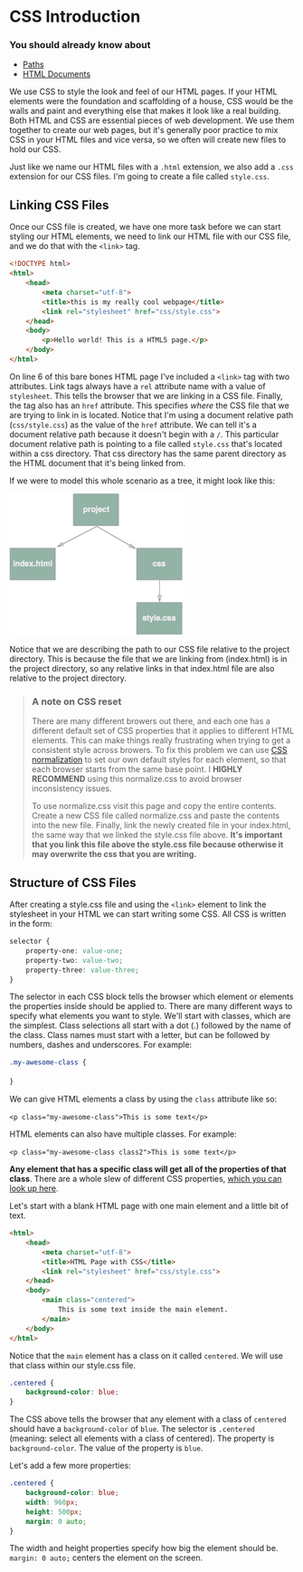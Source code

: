 # CSS Introduction

### You should already know about
* [Paths](../paths/README.md)
* [HTML Documents](../html-documents/README.md)

We use CSS to style the look and feel of our HTML pages. If your HTML elements were the foundation and scaffolding of a house, CSS would be the walls and paint and everything else that makes it look like a real building. Both HTML and CSS are essential pieces of web development. We use them together to create our web pages, but it's generally poor practice to mix CSS in your HTML files and vice versa, so we often will create new files to hold our CSS.

Just like we name our HTML files with a `.html` extension, we also add a `.css` extension for our CSS files. I'm going to create a file called `style.css`.

## Linking CSS Files

Once our CSS file is created, we have one more task before we can start styling our HTML elements, we need to link our HTML file with our CSS file, and we do that with the `<link>` tag.

```html
<!DOCTYPE html>
<html>
    <head>
        <meta charset="utf-8">
        <title>this is my really cool webpage</title>
        <link rel="stylesheet" href="css/style.css">
    </head>
    <body>
        <p>Hello world! This is a HTML5 page.</p>
    </body>
</html>
```

On line 6 of this bare bones HTML page I've included a `<link>` tag with two attributes. Link tags always have a `rel` attribute name with a value of `stylesheet`. This tells the browser that we are linking in a CSS file. Finally, the tag also has an `href` attribute. This specifies *where* the CSS file that we are trying to link in is located. Notice that I'm using a document relative path (`css/style.css`) as the value of the `href` attribute. We can tell it's a document relative path because it doesn't begin with a `/`. This particular document relative path is pointing to a file called `style.css` that's located within a css directory. That css directory has the same parent directory as the HTML document that it's being linked from.

If we were to model this whole scenario as a tree, it might look like this:

![HTML CSS Tree](html-css-tree.png)

Notice that we are describing the path to our CSS file relative to the project directory. This is because the file that we are linking from (index.html) is in the project directory, so any relative links in that index.html file are also relative to the project directory.

> ### A note on CSS reset
> There are many different browers out there, and each one has a different default set of CSS properties that it applies to different HTML elements. This can make things really frustrating when trying to get a consistent style across browers. To fix this problem we can use [CSS normalization](http://necolas.github.io/normalize.css/) to set our own default styles for each element, so that each browser starts from the same base point. I **HIGHLY RECOMMEND** using this normalize.css to avoid browser inconsistency issues.
>
> To use normalize.css visit this page and copy the entire contents. Create a new CSS file called normalize.css and paste the contents into the new file. Finally, link the newly created file in your index.html, the same way that we linked the style.css file above. **It's important that you link this file above the style.css file because otherwise it may overwrite the css that you are writing.**

## Structure of CSS Files

After creating a style.css file and using the `<link>` element to link the stylesheet in your HTML we can start writing some CSS. All CSS is written in the form:
```css
selector {
	property-one: value-one;
	property-two: value-two;
	property-three: value-three;
}
```

The selector in each CSS block tells the browser which element or elements the properties inside should be applied to. There are many different ways to specify what elements you want to style. We'll start with classes, which are the simplest. Class selections all start with a dot (.) followed by the name of the class. Class names must start with a letter, but can be followed by numbers, dashes and underscores. For example:

```css
.my-awesome-class {
	
}
```

We can give HTML elements a class by using the `class` attribute like so:

`<p class="my-awesome-class">This is some text</p>`

HTML elements can also have multiple classes. For example:

`<p class="my-awesome-class class2">This is some text</p>`

**Any element that has a specific class will get all of the properties of that class**. There are a whole slew of different CSS properties, [which you can look up here](https://developer.mozilla.org/en-US/docs/Web/CSS/Reference).

Let's start with a blank HTML page with one main element and a little bit of text.
```html
<html>
	<head>
		<meta charset="utf-8">
		<title>HTML Page with CSS</title>
		<link rel="stylesheet" href="css/style.css">
	</head>
	<body>
		<main class="centered">
			This is some text inside the main element.
		</main>
	</body>
</html>
```

Notice that the `main` element has a class on it called `centered`. We will use that class within our style.css file.

```css
.centered {
	background-color: blue;
}
```

The CSS above tells the browser that any element with a class of `centered` should have a `background-color` of `blue`. The selector is `.centered` (meaning: select all elements with a class of centered). The property is `background-color`. The value of the property is `blue`.

Let's add a few more properties:

```css
.centered {
	background-color: blue;
	width: 960px;
	height: 500px;
	margin: 0 auto;
}
```

The width and height properties specify how big the element should be. `margin: 0 auto;` centers the element on the screen.